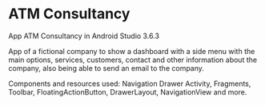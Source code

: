 # ATM Consultancy
App ATM Consultancy in Android Studio 3.6.3

App of a fictional company to show a dashboard with a side menu with the main options, services, customers, contact and other information about the company, also being able to send an email to the company.

Components and resources used: Navigation Drawer Activity, Fragments, Toolbar, FloatingActionButton, DrawerLayout, NavigationView and more.
